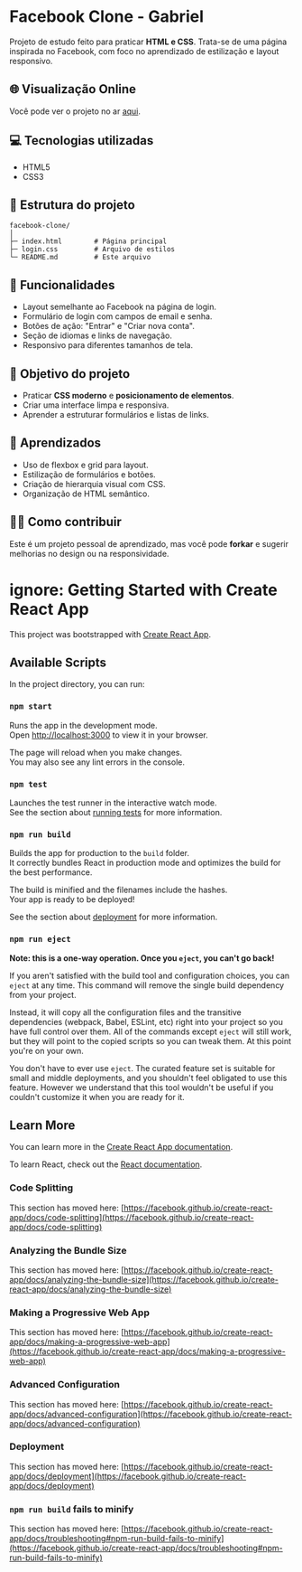 # Facebook Clone - Gabriel

Projeto de estudo feito para praticar **HTML e CSS**. Trata-se de uma página inspirada no Facebook, com foco no aprendizado de estilização e layout responsivo.

## 🌐 Visualização Online

Você pode ver o projeto no ar [aqui](COLOQUE_AQUI_O_LINK_ONLINE).

## 💻 Tecnologias utilizadas

- HTML5  
- CSS3  

## 📂 Estrutura do projeto

```text
facebook-clone/
│
├─ index.html        # Página principal
├─ login.css         # Arquivo de estilos
└─ README.md         # Este arquivo
```

## 🎨 Funcionalidades

- Layout semelhante ao Facebook na página de login.  
- Formulário de login com campos de email e senha.  
- Botões de ação: "Entrar" e "Criar nova conta".  
- Seção de idiomas e links de navegação.  
- Responsivo para diferentes tamanhos de tela.  

## 🚀 Objetivo do projeto

- Praticar **CSS moderno** e **posicionamento de elementos**.  
- Criar uma interface limpa e responsiva.  
- Aprender a estruturar formulários e listas de links.

## 📖 Aprendizados

- Uso de flexbox e grid para layout.  
- Estilização de formulários e botões.  
- Criação de hierarquia visual com CSS.  
- Organização de HTML semântico.  

## 👨‍💻 Como contribuir

Este é um projeto pessoal de aprendizado, mas você pode **forkar** e sugerir melhorias no design ou na responsividade.

# ignore: Getting Started with Create React App

This project was bootstrapped with [Create React App](https://github.com/facebook/create-react-app).

## Available Scripts

In the project directory, you can run:

### `npm start`

Runs the app in the development mode.\
Open [http://localhost:3000](http://localhost:3000) to view it in your browser.

The page will reload when you make changes.\
You may also see any lint errors in the console.

### `npm test`

Launches the test runner in the interactive watch mode.\
See the section about [running tests](https://facebook.github.io/create-react-app/docs/running-tests) for more information.

### `npm run build`

Builds the app for production to the `build` folder.\
It correctly bundles React in production mode and optimizes the build for the best performance.

The build is minified and the filenames include the hashes.\
Your app is ready to be deployed!

See the section about [deployment](https://facebook.github.io/create-react-app/docs/deployment) for more information.

### `npm run eject`

**Note: this is a one-way operation. Once you `eject`, you can't go back!**

If you aren't satisfied with the build tool and configuration choices, you can `eject` at any time. This command will remove the single build dependency from your project.

Instead, it will copy all the configuration files and the transitive dependencies (webpack, Babel, ESLint, etc) right into your project so you have full control over them. All of the commands except `eject` will still work, but they will point to the copied scripts so you can tweak them. At this point you're on your own.

You don't have to ever use `eject`. The curated feature set is suitable for small and middle deployments, and you shouldn't feel obligated to use this feature. However we understand that this tool wouldn't be useful if you couldn't customize it when you are ready for it.

## Learn More

You can learn more in the [Create React App documentation](https://facebook.github.io/create-react-app/docs/getting-started).

To learn React, check out the [React documentation](https://reactjs.org/).

### Code Splitting

This section has moved here: [https://facebook.github.io/create-react-app/docs/code-splitting](https://facebook.github.io/create-react-app/docs/code-splitting)

### Analyzing the Bundle Size

This section has moved here: [https://facebook.github.io/create-react-app/docs/analyzing-the-bundle-size](https://facebook.github.io/create-react-app/docs/analyzing-the-bundle-size)

### Making a Progressive Web App

This section has moved here: [https://facebook.github.io/create-react-app/docs/making-a-progressive-web-app](https://facebook.github.io/create-react-app/docs/making-a-progressive-web-app)

### Advanced Configuration

This section has moved here: [https://facebook.github.io/create-react-app/docs/advanced-configuration](https://facebook.github.io/create-react-app/docs/advanced-configuration)

### Deployment

This section has moved here: [https://facebook.github.io/create-react-app/docs/deployment](https://facebook.github.io/create-react-app/docs/deployment)

### `npm run build` fails to minify

This section has moved here: [https://facebook.github.io/create-react-app/docs/troubleshooting#npm-run-build-fails-to-minify](https://facebook.github.io/create-react-app/docs/troubleshooting#npm-run-build-fails-to-minify)
